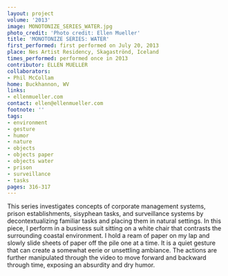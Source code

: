```yaml
---
layout: project
volume: '2013'
image: MONOTONIZE_SERIES_WATER.jpg
photo_credit: 'Photo credit: Ellen Mueller'
title: 'MONOTONIZE SERIES: WATER'
first_performed: first performed on July 20, 2013
place: Nes Artist Residency, Skagaströnd, Iceland
times_performed: performed once in 2013
contributor: ELLEN MUELLER
collaborators:
- Phil McCollam
home: Buckhannon, WV
links:
- ellenmueller.com
contact: ellen@ellenmueller.com
footnote: ''
tags:
- environment
- gesture
- humor
- nature
- objects
- objects paper
- objects water
- prison
- surveillance
- tasks
pages: 316-317
---
```


This series investigates concepts of corporate management systems, prison establishments, sisyphean tasks, and surveillance systems by decontextualizing familiar tasks and placing them in natural settings. In this piece, I perform in a business suit sitting on a white chair that contrasts the surrounding coastal environment. I hold a ream of paper on my lap and slowly slide sheets of paper off the pile one at a time. It is a quiet gesture that can create a somewhat eerie or unsettling ambiance. The actions are further manipulated through the video to move forward and backward through time, exposing an absurdity and dry humor.
